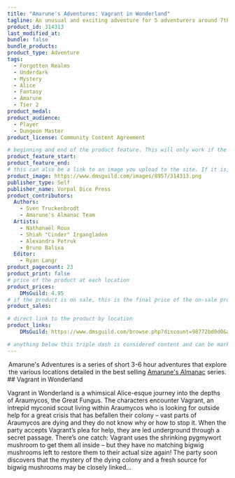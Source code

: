 ```yaml
---
title: "Amarune's Adventures: Vagrant in Wonderland"
tagline: An unusual and exciting adventure for 5 adventurers around 7th level
product_id: 314313
last_modified_at:
bundle: false
bundle_products:
product_type: Adventure
tags:
  - Forgotten Realms
  - Underdark
  - Mystery
  - Alice
  - Fantasy
  - Amarune
  - Tier 2
product_medal: 
product_audience:
  - Player
  - Dungeon Master
product_license: Community Content Agreement

# beginning and end of the product feature. This will only work if the site is updated within several weeks of when the feature is supposed to happen. Making a new post counts as updating.
product_feature_start: 
product_feature_end: 
# this can also be a link to an image you upload to the site. If it is, it must start with a "/" or be a full link
product_image: https://www.dmsguild.com/images/8957/314313.png
publisher_type: Self
publisher_name: Vorpal Dice Press
product_contributors:
  Authors:
    - Sven Truckenbrodt
    - Amarune's Almanac Team
  Artists:
    - Nathanaël Roux
    - Shiah "Cinder" Irgangladen
    - Alexandra Petruk
    - Bruno Balixa
  Editor:
    - Ryan Langr
product_pagecount: 23
product_print: false
# price of the product at each location
product_prices:
    DMsGuild: 4.95
# if the product is on sale, this is the final price of the on-sale product for each location that it is on sale. The sales % will be calculated and displayed based on the difference between product_prices and product_sales
product_sales:

# direct link to the product by location
product_links:
    DMsGuild: https://www.dmsguild.com/browse.php?discount=98772bd0d0&affiliate_id=1713687

# anything below this triple dash is considered content and can be markup or html. It should be fully HTML compatible as long as your tags are formatted correctly.
---
```

<center>Amarune's Adventures is a series of short 3-6 hour adventures that explore the various locations detailed in the best selling <a href="#amarune#">Amarune's Almanac</a> series.</center>
## Vagrant in Wonderland

Vagrant in Wonderland is a whimsical Alice-esque journey into the depths of Araumycos, the Great Fungus. The characters encounter Vagrant, an intrepid myconid scout living within Araumycos who is looking for outside help for a great crisis that has befallen their colony – vast parts of Araumycos are dying and they do not know why or how to stop it. When the party accepts Vagrant’s plea for help, they are led underground through a secret passage. There’s one catch: Vagrant uses the shrinking pygmywort mushroom to get them all inside – but they have no matching bigwig mushrooms left to restore them to their actual size again! The party soon discovers that the mystery of the dying colony and a fresh source for bigwig mushrooms may be closely linked…